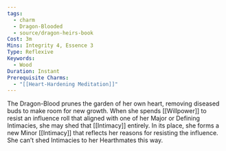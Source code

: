 ```yaml
---
tags:
  - charm
  - Dragon-Blooded
  - source/dragon-heirs-book
Cost: 3m
Mins: Integrity 4, Essence 3
Type: Reflexive
Keywords:
  - Wood
Duration: Instant
Prerequisite Charms:
  - "[[Heart-Hardening Meditation]]"
---
```

The Dragon-Blood prunes the garden of her own heart, removing diseased buds to make room for new growth.
When she spends [[Willpower]] to resist an influence roll that aligned with one of her Major or Defining Intimacies, she may shed that [[Intimacy]] entirely. In its place, she forms a new Minor [[Intimacy]] that reflects her reasons for resisting the influence. She can’t shed Intimacies to her Hearthmates this way.